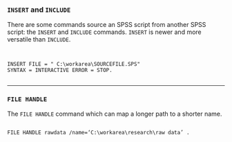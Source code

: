 
### `INSERT` and `INCLUDE`

There are some commands source an SPSS script from another SPSS script: the `INSERT` and `INCLUDE` commands. 
`INSERT` is newer and more versatile than `INCLUDE`. 

<pre><code>

INSERT FILE = " C:\workarea\SOURCEFILE.SPS"
SYNTAX = INTERACTIVE ERROR = STOP.

</code></pre>

<hr>

### `FILE HANDLE`
The `FILE HANDLE` command which can map a longer path to a shorter name. 

<pre><code>
FILE HANDLE rawdata /name=‘C:\workarea\research\raw data’ .
</code></pre>
